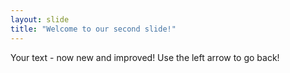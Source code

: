 ```yaml
---
layout: slide
title: "Welcome to our second slide!"
---
```

Your text - now new and improved!
Use the left arrow to go back!
